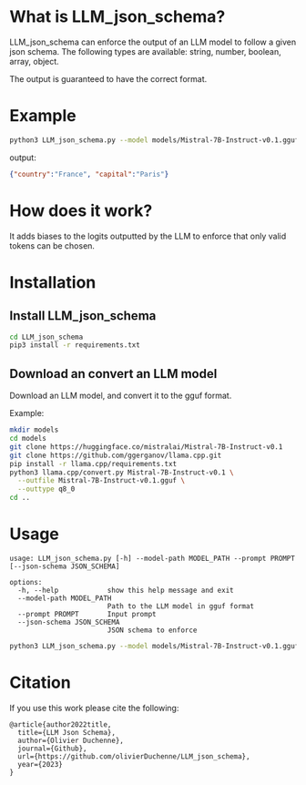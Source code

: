 
# What is LLM_json_schema?

LLM_json_schema can enforce the output of an LLM model to follow a given json schema. The following types are available: string, number, boolean, array, object.

The output is guaranteed to have the correct format.

# Example

```bash
python3 LLM_json_schema.py --model models/Mistral-7B-Instruct-v0.1.gguf --json-schema '{"type":"object", "properties":{"country":{"type":"string"}, "capital":{"type":"string"}}}' --prompt "What is the capital of France?\n\n"
```

output:
```json
{"country":"France", "capital":"Paris"}
```

# How does it work?

It adds biases to the logits outputted by the LLM to enforce that only valid tokens can be chosen.

# Installation

## Install LLM_json_schema

```bash
cd LLM_json_schema
pip3 install -r requirements.txt
```

## Download an convert an LLM model

Download an LLM model, and convert it to the gguf format.

Example:
```bash
mkdir models
cd models
git clone https://huggingface.co/mistralai/Mistral-7B-Instruct-v0.1
git clone https://github.com/ggerganov/llama.cpp.git
pip install -r llama.cpp/requirements.txt
python3 llama.cpp/convert.py Mistral-7B-Instruct-v0.1 \
  --outfile Mistral-7B-Instruct-v0.1.gguf \
  --outtype q8_0
cd ..
```

# Usage

```
usage: LLM_json_schema.py [-h] --model-path MODEL_PATH --prompt PROMPT [--json-schema JSON_SCHEMA]

options:
  -h, --help            show this help message and exit
  --model-path MODEL_PATH
                        Path to the LLM model in gguf format
  --prompt PROMPT       Input prompt
  --json-schema JSON_SCHEMA
                        JSON schema to enforce
```

```bash
python3 LLM_json_schema.py --model models/Mistral-7B-Instruct-v0.1.gguf --json-schema '{"type":"object", "properties":{"country":{"type":"string"}, "captial":{"type":"string"}}}' --prompt "What is the capital of France?\n\n"
```

# Citation

If you use this work please cite the following:

```
@article{author2022title,
  title={LLM Json Schema},
  author={Olivier Duchenne},
  journal={Github},
  url={https://github.com/olivierDuchenne/LLM_json_schema},
  year={2023}
}
```

